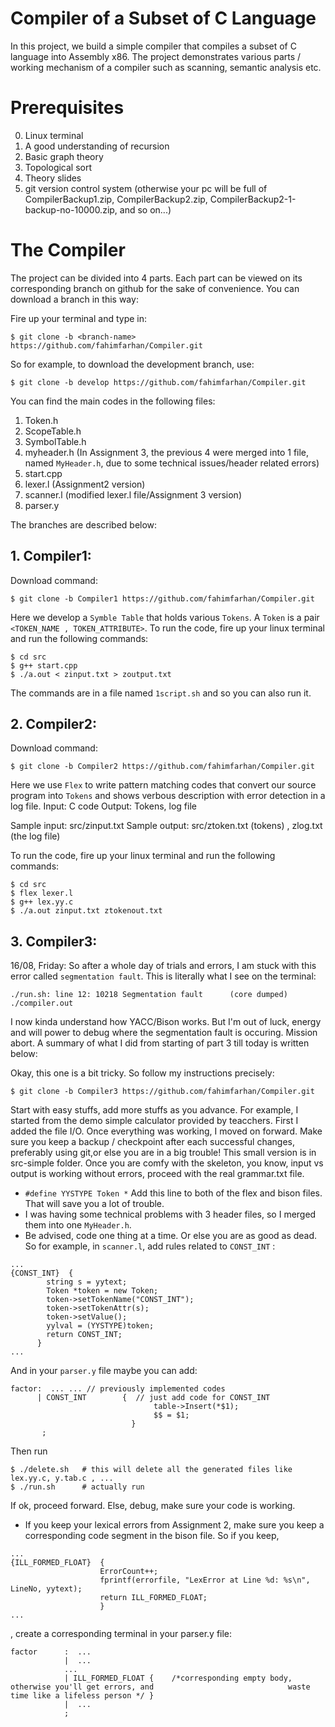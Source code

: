 # Compiler of a Subset of C Language
In this project, we build a simple compiler that compiles a subset of C language into Assembly x86.
The project demonstrates various parts / working mechanism of a compiler such as scanning, semantic analysis etc.

# Prerequisites
0. Linux terminal
1. A good understanding of recursion
2. Basic graph theory
3. Topological sort
4. Theory slides
5. git version control system (otherwise your pc will be full of CompilerBackup1.zip, CompilerBackup2.zip, CompilerBackup2-1-backup-no-10000.zip, and so on...)

# The Compiler
The project can be divided into 4 parts. Each part can be viewed on its corresponding branch on github for the sake of convenience. You can download a branch in this way:

Fire up your terminal and type in:
```
$ git clone -b <branch-name> https://github.com/fahimfarhan/Compiler.git
```
So for example, to download the development branch, use:
```
$ git clone -b develop https://github.com/fahimfarhan/Compiler.git
```

You can find the main codes in the following files:
1. Token.h
2. ScopeTable.h
3. SymbolTable.h
4. myheader.h
(In Assignment 3, the previous 4 were merged into 1 file, named `MyHeader.h`, due to some technical issues/header related errors)
5. start.cpp
6. lexer.l (Assignment2 version)
7. scanner.l (modified lexer.l file/Assignment 3 version)
8. parser.y 

The branches are described below:

## 1. Compiler1:

Download command:
```
$ git clone -b Compiler1 https://github.com/fahimfarhan/Compiler.git
```

Here we develop a `Symble Table` that holds various `Tokens`. A `Token` is a pair `<TOKEN_NAME , TOKEN_ATTRIBUTE>`. 
To run the code, fire up your linux terminal  and run the following commands:
```
$ cd src
$ g++ start.cpp
$ ./a.out < zinput.txt > zoutput.txt
```
The commands are in a file named `1script.sh` and so you can also run it.

## 2. Compiler2:

Download command:
```
$ git clone -b Compiler2 https://github.com/fahimfarhan/Compiler.git
```

Here we use `Flex` to write pattern matching codes that convert our source program into `Tokens` and shows verbous description with error detection in a log file.
 Input: C code 
 Output: Tokens, log file

 Sample input: src/zinput.txt 
 Sample output: src/ztoken.txt (tokens) , zlog.txt (the log file)

To run the code, fire up your linux terminal  and run the following commands:
```
$ cd src
$ flex lexer.l 
$ g++ lex.yy.c
$ ./a.out zinput.txt ztokenout.txt
```
## 3. Compiler3:
16/08, Friday: So after a whole day of trials and errors, I am stuck with this error called `segmentation fault`. This is literally what I see on the terminal:
```
./run.sh: line 12: 10218 Segmentation fault      (core dumped) ./compiler.out
```
I now kinda understand how YACC/Bison works. But I'm out of luck, energy and will power to debug where the segmentation fault is occuring. Mission abort. A summary of what I did from starting of part 3 till today is written below:

Okay, this one is a bit tricky. So follow my instructions precisely:

```
$ git clone -b Compiler3 https://github.com/fahimfarhan/Compiler.git
```

Start with easy stuffs, add more stuffs as you advance. For example, I started from the demo simple calculator provided by teacchers. First I added the file I/O. Once everything was working, I moved on forward. Make sure you keep a backup / checkpoint after each successful changes, preferably using git,or else you are in a big trouble!
This small version is in src-simple folder. Once you are comfy with the skeleton, you know, input vs output is working without errors, proceed with the real grammar.txt file.

* `#define YYSTYPE Token *` Add this line to both of the flex and bison files. That will save you a lot of trouble.
* I was having some technical problems with 3 header files, so I merged them into one `MyHeader.h`.
* Be advised, code one thing at a time. Or else you are as good as dead. So for example, in `scanner.l`, add rules related to `CONST_INT` :
```
...
{CONST_INT}  {
        string s = yytext;
        Token *token = new Token;
        token->setTokenName("CONST_INT");
        token->setTokenAttr(s);
        token->setValue();
        yylval = (YYSTYPE)token;
        return CONST_INT;
	  }
...
```
And in your `parser.y` file maybe you can add:
```
factor:  ... ... // previously implemented codes
      | CONST_INT        {  // just add code for CONST_INT
                                table->Insert(*$1);
                                $$ = $1;
                           }
       ;
```
Then run 
```
$ ./delete.sh   # this will delete all the generated files like lex.yy.c, y.tab.c , ...
$ ./run.sh      # actually run 
```
If ok, proceed forward. 
Else, debug, make sure your code is working.

* If you keep your lexical errors from Assignment 2, make sure you keep a corresponding code segment in the bison file. So if you keep,
```
...
{ILL_FORMED_FLOAT}  {       
                    ErrorCount++;
                    fprintf(errorfile, "LexError at Line %d: %s\n", LineNo, yytext);
                    return ILL_FORMED_FLOAT;
                    }
...
```
, 
create a corresponding terminal in your parser.y file:
```
factor      :  ...
            |  ...
            ...
            | ILL_FORMED_FLOAT {    /*corresponding empty body, otherwise you'll get errors, and                              waste time like a lifeless person */ }
            |  ...
            ;

```
